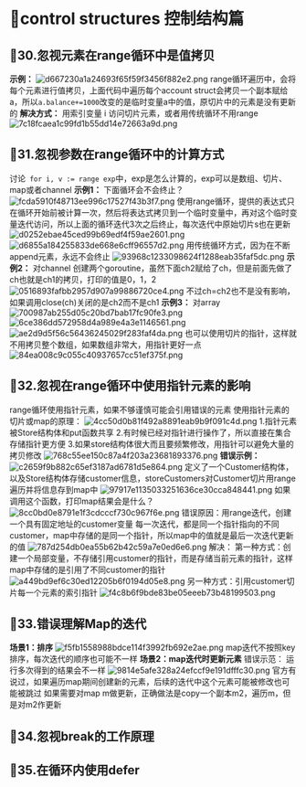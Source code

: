 # 👀control structures 控制结构篇

## 🤔30.忽视元素在range循环中是值拷贝
**示例：**
![d667230a1a24693f65f59f3456f882e2.png](:/821e89545bc04696a89da8f94a4d8185)
range循环遍历中，会将每个元素进行值拷贝，上面代码中遍历每个account struct会拷贝一个副本赋给a，所以`a.balance+=1000`改变的是临时变量a中的值，原切片中的元素是没有更新的
**解决方式：**
用索引变量 i 访问切片元素，或者用传统循环不用range
![7c18fcaea1c99fd1b55dd14e72663a9d.png](:/f3b027dfdb474a988a2b919f48e6a43c)

## 🤔31.忽视参数在range循环中的计算方式
讨论` for i, v := range exp`中，exp是怎么计算的，exp可以是数组、切片、map或者channel
**示例1：** 下面循环会不会终止？
![fcda5910f48713ee996c17527f43b3f7.png](:/a271735e1d364639b040b2aa7eeeb5d6)
使用range循环，提供的表达式只在循环开始前被计算一次，然后将表达式拷贝到一个临时变量中，再对这个临时变量迭代访问，所以上面的循环迭代3次之后终止，每次迭代中原始切片s也在更新
![d0252ebae45ced99b69edf4f59ae2601.png](:/d9407974ac8446e7a417227856cf35ce)
![d6855a184255833de668e6cff96557d2.png](:/3fff7518fac04a58b9871a2658bb9f62)
用传统循环方式，因为在不断append元素，永远不会终止
![93968c1233098624f1288eab35faf5dc.png](:/bddbe1f2e8484e0ba730ce6ee5f800f9)
**示例2：** 对channel
创建两个goroutine，虽然下面ch2赋给了ch，但是前面先做了ch也就是ch1的拷贝，打印的值是0，1，2
![0516893fafbb2957d907a99886720ce4.png](:/af72c44037c14fd980b5ada5204925fc)
不过ch=ch2也不是没有影响，如果调用close(ch)关闭的是ch2而不是ch1
**示例3：** 对array
![700987ab255d05c20bd7bab17fc90fe3.png](:/3a5edb5a766e4b759efe16c06a976637)
![6ce386dd572958d4a989e4a3e1146561.png](:/54cb79fbadf341c19560af46b689715a)
![ae2d9d5f56c56436245029f283faf4da.png](:/aac9af14767e4930b7e65c647576aea1)
也可以使用切片的指针，这样就不用拷贝整个数组，如果数组非常大，用指针更好一点
![84ea008c9c055c40937657cc51ef375f.png](:/a1b4845d630e4458ac7b481b42d7c60a)

## 🤔32.忽视在range循环中使用指针元素的影响
range循环使用指针元素，如果不够谨慎可能会引用错误的元素
使用指针元素的切片或map的原理：
![4cc50d0b81f492a8891eab9b9f091c4d.png](:/0ca54ba1915c44f58b7d1fbb1fabe071)
1.指针元素被Store结构体和put函数共享
2.有时候已经对指针进行操作了，所以直接在集合存储指针更方便
3.如果store结构体很大而且要频繁修改，用指针可以避免大量的拷贝修改
![768c55ee150c87a4f203a23681893376.png](:/b46d1591174542568dd3b942dd48624e)
**错误示例：**
![c2659f9b882c65ef3187ad6781d5e864.png](:/10d8a7119b68458889669e4b79ee9c8f)
定义了一个Customer结构体，以及Store结构体存储customer信息，storeCustomers对Customer切片用range遍历并将信息存到map中
![97917e1135033251636ce30cca848441.png](:/711820e1c730406c97dc659c24f918c6)
如果调用这个函数，打印map结果会是什么？
![8cc0bd0e8791e1f3cdcccf730c967f6e.png](:/534808b632244623a0920f70c1ef5b1f)
错误原因：用range迭代，创建一个具有固定地址的customer变量
每一次迭代，都是同一个指针指向的不同customer，map中存储的是同一个指针，所以map中的值就是最后一次迭代更新的值
![787d254db0ea55b62b42c59a7e0ed6e6.png](:/ea08873af0214806a4d4c746ae4b7664)
解决：
第一种方式：创建一个局部变量，不存储引用customer的指针，而是存储当前元素的指针，这样map中存储的是引用了不同customer的指针
![a449bd9ef6c30ed12205b6f0194d05e8.png](:/bbc9d108a00e403dbdd1ac67c2a88c4b)
另一种方式：引用customer切片每一个元素的索引指针
![f4c8b6f9bde83be05eeeb73b48199503.png](:/e7feb44e1ba24d2f88ffb9e8724e22b2)

## 🤔33.错误理解Map的迭代
**场景1：排序**
![f5fb1558988bdce114f3992fb692e2ae.png](:/152c8be20de24f3fb0d2ee19094093cb)
map迭代不按照key排序，每次迭代的顺序也可能不一样
**场景2：map迭代时更新元素**
错误示范：
运行多次得到的结果会不一样
![9814e5afe328a24efccf9e191dfffc30.png](:/ef3c60c96d5a437bae44fde85896e35c)
官方有说过，如果遍历map期间创建新的元素，后续的迭代中这个元素可能被修改也可能被跳过
如果需要对map m做更新，正确做法是copy一个副本m2，遍历m，但是对m2作更新

## 🤔34.忽视break的工作原理

## 🤔35.在循环内使用defer
